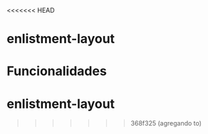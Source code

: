 <<<<<<< HEAD
# enlistment-layout

**Funcionalidades**
=======
# enlistment-layout
>>>>>>> 368f325 (agregando to)

